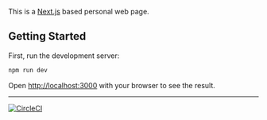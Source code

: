This is a [Next.js](https://nextjs.org/) based personal web page.

## Getting Started

First, run the development server:

```bash
npm run dev
```

Open [http://localhost:3000](http://localhost:3000) with your browser to see the result.

---

[![CircleCI](https://dl.circleci.com/status-badge/img/circleci/6koqDqLcxHb4FgvWvZbWyg/4HKJQQBJYHRdSqYzpHo9eA/tree/main.svg?style=svg&circle-token=797fdc470e180b87af67a459b97aa43540196fa5)](https://dl.circleci.com/status-badge/redirect/circleci/6koqDqLcxHb4FgvWvZbWyg/4HKJQQBJYHRdSqYzpHo9eA/tree/main)
